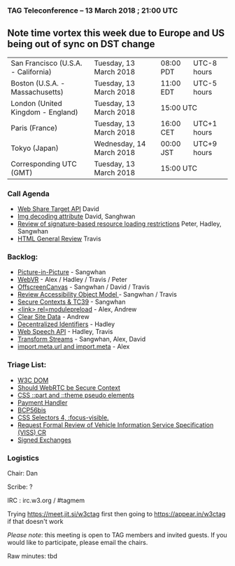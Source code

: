 ### TAG Teleconference – 13 March 2018 ; 21:00 UTC

## Note time vortex this week due to Europe and US being out of sync on DST change

<table>
<tr><td> San Francisco (U.S.A. - California) <td> Tuesday, 13 March 2018 <td> 08:00 PDT <td> UTC-8 hours
<tr><td> Boston (U.S.A. - Massachusetts) <td> Tuesday, 13 March 2018 <td> 11:00 EDT <td> UTC-5 hours
<tr><td> London (United Kingdom - England) <td> Tuesday, 13 March 2018 <td colspan=2> 15:00 UTC
<tr><td> Paris (France) <td> Tuesday, 13 March 2018 <td> 16:00 CET <td> UTC+1 hours
<tr><td> Tokyo (Japan) <td> Wednesday, 14 March 2018 <td> 00:00 JST <td> UTC+9 hours
<tr><td> Corresponding UTC (GMT) <td> Tuesday, 13 March 2018 <td colspan=2> 15:00 UTC
</table>


### Call Agenda

* [Web Share Target API](https://github.com/w3ctag/design-reviews/issues/221) David
* [Img decoding attribute](https://github.com/w3ctag/design-reviews/issues/220) David, Sanghwan
* [Review of signature-based resource loading restrictions](https://github.com/w3ctag/design-reviews/issues/186) Peter, Hadley, Sangwhan
* [HTML General Review](https://github.com/w3ctag/design-reviews/issues/174) Travis

### Backlog:

* [Picture-in-Picture](https://github.com/w3ctag/design-reviews/issues/226) - Sangwhan
* [WebVR](https://github.com/w3ctag/design-reviews/issues/185) - Alex / Hadley / Travis / Peter
* [OffscreenCanvas](https://github.com/w3ctag/design-reviews/issues/141) - Sangwhan / David / Travis
* [Review Accessibility Object Model ](https://github.com/w3ctag/design-reviews/issues/141) - Sangwhan / Travis
* [Secure Contexts & TC39](https://github.com/w3ctag/design-principles/pull/75) - Sangwhan
* [&lt;link&gt; rel=modulepreload](https://github.com/w3ctag/design-reviews/issues/213) - Alex, Andrew
* [Clear Site Data](https://github.com/w3ctag/design-reviews/issues/213) - Andrew
* [Decentralized Identifiers](https://github.com/w3ctag/design-reviews/issues/216) - Hadley
* [Web Speech API](https://github.com/w3ctag/design-reviews/issues/214) - Hadley, Travis
* [Transform Streams](https://github.com/w3ctag/design-reviews/issues/211) - Sangwhan, Alex, David
* [import.meta.url and import.meta](https://github.com/w3ctag/design-reviews/issues/208) - Alex

### Triage List: 

* [W3C DOM](https://github.com/w3ctag/design-reviews/issues/229)
* [Should WebRTC be Secure Context](https://github.com/w3ctag/design-reviews/issues/228)
* [CSS ::part and ::theme pseudo elements](https://github.com/w3ctag/design-reviews/issues/230)
* [Payment Handler](https://github.com/w3ctag/design-reviews/issues/231)
* [BCP56bis](https://github.com/w3ctag/design-reviews/issues/232)
* [CSS Selectors 4, :focus-visible.](https://github.com/w3ctag/design-reviews/issues/233)
* [Request Formal Review of Vehicle Information Service Specification (VISS) CR](https://github.com/w3ctag/design-reviews/issues/234)
* [Signed Exchanges](https://github.com/w3ctag/design-reviews/issues/235)

### Logistics

Chair: Dan

Scribe: ?

IRC : irc.w3.org / #tagmem

Trying https://meet.jit.si/w3ctag first then going to  https://appear.in/w3ctag if that doesn't work

*Please note*: this meeting is open to TAG members and invited guests. If you would like to participate, please email the chairs.

Raw minutes: tbd

